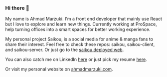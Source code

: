 ### Hi there 👋

My name is Ahmad Marzuki. I'm a front end developer that mainly use React but I love to explore and learn new things. Currently working at ProSpace, help turning offices into a smart spaces for better working experience.

My personal project Saikou, is a social media for anime & manga fans to share their interest. Feel free to check these repos: saikou, saikou-client, and saikou-server. Or just go to the [saikou deployed web](https://saikou.ahmadmarzuki.com).

You can also catch me on LinkedIn [here](https://www.linkedin.com/in/ahmad-marzuki/) or just pick my resume [here](https://ahmadmarzuki.com/resume.pdf).

Or visit my personal website on [ahmadmarzuki.com](https://ahmadmarzuki.com).
<!--
**amadzuki/amadzuki** is a ✨ _special_ ✨ repository because its `README.md` (this file) appears on your GitHub profile.

Here are some ideas to get you started:

- 🔭 I’m currently working on ...
- 🌱 I’m currently learning ...
- 👯 I’m looking to collaborate on ...
- 🤔 I’m looking for help with ...
- 💬 Ask me about ...
- 📫 How to reach me: ...
- 😄 Pronouns: ...
- ⚡ Fun fact: ...
-->
